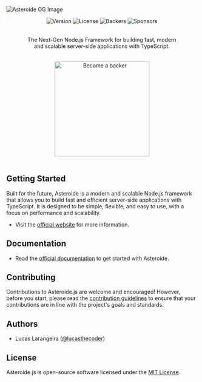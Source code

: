 ![Asteroide OG Image](https://asteroidejs.com/images/og.png)
<div style="text-align: center">
    <img alt="Version" src="https://img.shields.io/github/lerna-json/v/asteroidejs/asteroide?style=for-the-badge&logo=npm&label=NPM&labelColor=000&color=1269F4" />
    <img alt="License" src="https://img.shields.io/github/license/asteroidejs/asteroide?style=for-the-badge&labelColor=000&color=1269F4" />
    <img alt="Backers" src="https://img.shields.io/opencollective/backers/asteroide?style=for-the-badge&logo=opencollective&logoColor=1269F4&labelColor=000&color=1269F4"/>
    <img alt="Sponsors" src="https://img.shields.io/opencollective/sponsors/asteroide?style=for-the-badge&logo=opencollective&logoColor=1269F4&labelColor=000&color=1269F4" />
</div>
<div style="text-align: center">
    <p style="max-width: 400px; margin: 2rem auto">
        The Next-Gen Node.js Framework for building fast, modern and scalable server-side applications with TypeScript.
    </p>
    <a href="https://asteroidejs.com/docs">
        <img alt="Become a backer" src="https://asteroidejs.com/images/become-a-backer.svg" width="250px"/>
    </a>
</div>
<br/>

## Getting Started

Built for the future, Asteroide is a modern and scalable Node.js framework that allows you to build fast and efficient
server-side applications with TypeScript. It is designed to be simple, flexible, and easy to use, with a focus on
performance and scalability.

- Visit the [official website](https://asteroidejs.com) for more information.

## Documentation

- Read the [official documentation](https://docs.asteroidejs.com) to get started with Asteroide.

## Contributing

Contributions to Asteroide.js are welcome and encouraged! However, before you start, please read the
[contribution guidelines](https://github.com/asteroidejs/asteroide/blob/canary/CONTRIBUTING.md) to ensure that your
contributions are in line with the project's goals and standards.

## Authors

- Lucas Larangeira ([@lucasthecoder](https://twitter.com/lucasthecoder))

## License

Asteroide.js is open-source software licensed under the [MIT License](https://github.com/asteroidejs/asteroide/blob/canary/LICENSE).